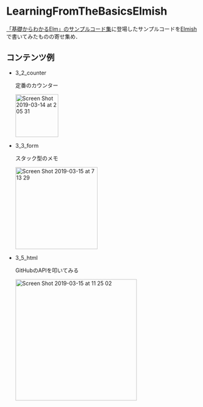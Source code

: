 # LearningFromTheBasicsElmish

[「基礎からわかるElm」のサンプルコード集](https://github.com/jinjor/elm-book)に登場したサンプルコードを[Elmish](https://elmish.github.io/)で書いてみたものの寄せ集め．

## コンテンツ例

- 3_2_counter

    定番のカウンター

    <img width="112" alt="Screen Shot 2019-03-14 at 2 05 31" src="https://user-images.githubusercontent.com/15827817/54299446-41d50500-45fe-11e9-8128-cb5ea00dd01a.png">

- 3_3_form

    スタック型のメモ

    <img width="215" alt="Screen Shot 2019-03-15 at 7 13 29" src="https://user-images.githubusercontent.com/15827817/54395039-f9970f00-46f1-11e9-8917-fe1add850559.png">

- 3_5_html

    GitHubのAPIを叩いてみる

    <img width="318" alt="Screen Shot 2019-03-15 at 11 25 02" src="https://user-images.githubusercontent.com/15827817/54403900-14c74600-4715-11e9-9ce3-8736cff9a3de.png">
